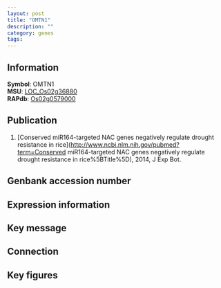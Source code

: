```yaml
---
layout: post
title: "OMTN1"
description: ""
category: genes
tags: 
---
```


## Information
__Symbol__: OMTN1  
__MSU__: [LOC_Os02g36880](http://rice.plantbiology.msu.edu/cgi-bin/ORF_infopage.cgi?orf=LOC_Os02g36880)  
__RAPdb__: [Os02g0579000](http://rapdb.dna.affrc.go.jp/viewer/gbrowse_details/irgsp1?name=Os02g0579000)  

## Publication
1. [Conserved miR164-targeted NAC genes negatively regulate drought resistance in rice](http://www.ncbi.nlm.nih.gov/pubmed?term=Conserved miR164-targeted NAC genes negatively regulate drought resistance in rice%5BTitle%5D), 2014, J Exp Bot.

## Genbank accession number

## Expression information

## Key message

## Connection

## Key figures


